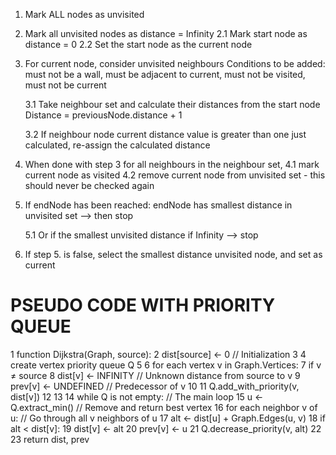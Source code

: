1. Mark ALL nodes as unvisited

2. Mark all unvisited nodes as distance = Infinity
   2.1 Mark start node as distance = 0
   2.2 Set the start node as the current node

3. For current node, consider unvisited neighbours
   Conditions to be added:
   must not be a wall,
   must be adjacent to current,
   must not be visited,
   must not be current

   3.1 Take neighbour set and calculate their distances from the start node
   Distance = previousNode.distance + 1

   3.2 If neighbour node current distance value is greater than one just calculated,
   re-assign the calculated distance

4. When done with step 3 for all neighbours in the neighbour set,
   4.1 mark current node as visited
   4.2 remove current node from unvisited set - this should never be checked again

5. If endNode has been reached:
   endNode has smallest distance in unvisited set --> then stop

   5.1 Or if the smallest unvisited distance if Infinity --> stop

6. If step 5. is false, select the smallest distance unvisited node,
   and set as current

# PSEUDO CODE WITH PRIORITY QUEUE

1 function Dijkstra(Graph, source):
2 dist[source] ← 0 // Initialization
3
4 create vertex priority queue Q
5
6 for each vertex v in Graph.Vertices:
7 if v ≠ source
8 dist[v] ← INFINITY // Unknown distance from source to v
9 prev[v] ← UNDEFINED // Predecessor of v
10
11 Q.add_with_priority(v, dist[v])
12
13
14 while Q is not empty: // The main loop
15 u ← Q.extract_min() // Remove and return best vertex
16 for each neighbor v of u: // Go through all v neighbors of u
17 alt ← dist[u] + Graph.Edges(u, v)
18 if alt < dist[v]:
19 dist[v] ← alt
20 prev[v] ← u
21 Q.decrease_priority(v, alt)
22
23 return dist, prev
